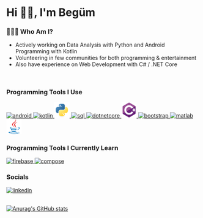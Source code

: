 <h1>Hi 👋🏻, I'm Begüm </h1>

<h3 align="left">👩🏻‍💻 Who Am I?</h3>

* Actively working on Data Analysis with Python and Android Programming with Kotlin
* Volunteering in few communities for both programming & entertainment 
* Also have experience on Web Development with C# / .NET Core

</br>

<h3 align="left">Programming Tools I Use</h3>
<p align="left"> <a href="https://developer.android.com" target="_blank"> <img src="https://cdn1.iconfinder.com/data/icons/logotypes/32/android-512.png" alt="android" width="40" height="40"/> <a href="https://kotlinlang.org" target="_blank"> <img src="https://www.vectorlogo.zone/logos/kotlinlang/kotlinlang-icon.svg" alt="kotlin" width="40" height="40"/> </a> <a href="https://www.python.org" target="_blank"> <img src="https://raw.githubusercontent.com/devicons/devicon/master/icons/python/python-original.svg" alt="python" width="40" height="40"/> </a> <a href="https://www.w3schools.com/sql/" target="_blank"> <img src="https://icons-for-free.com/iconfiles/png/512/file+sql+icon-1320183612970878250.png" alt="sql" width="40" height="40"/> </a>  <a href="https://docs.microsoft.com/en-us/aspnet/core/introduction-to-aspnet-core?view=aspnetcore-5.0" target="_blank"> <img src="https://upload.wikimedia.org/wikipedia/commons/thumb/e/ee/.NET_Core_Logo.svg/2048px-.NET_Core_Logo.svg.png" alt="dotnetcore" width="40" height="40"/>  </a>  <a href="https://www.w3schools.com/cs/" target="_blank"> <img src="https://raw.githubusercontent.com/devicons/devicon/master/icons/csharp/csharp-original.svg" alt="csharp" width="40" height="40"/>  </a>  <a href="https://getbootstrap.com" target="_blank"> <img src="https://img.icons8.com/color/452/bootstrap.png" alt="bootstrap" width="40" height="40"/> </a>   <a href="https://www.mathworks.com/products/matlab.html" target="_blank"> <img src="https://upload.wikimedia.org/wikipedia/commons/thumb/2/21/Matlab_Logo.png/667px-Matlab_Logo.png" alt="matlab" width="40" height="40"/> </a>    <a href="https://www.java.com" target="_blank"> <img src="https://raw.githubusercontent.com/devicons/devicon/master/icons/java/java-original.svg" alt="java" width="40" height="40"/> </a>  
  
<h3 align="left">Programming Tools I Currently Learn</h3>
<a href="https://firebase.google.com/" target="_blank"> <img src="https://www.vectorlogo.zone/logos/firebase/firebase-icon.svg" alt="firebase" width="40" height="40"/> </a> <a href="https://developer.android.com/jetpack/compose" target="_blank"> <img src="https://i2.wp.com/blog.stylingandroid.com/wp-content/uploads/2021/05/jetpack-compose-icon_RGB.png?ssl=1" alt="compose" width="40" height="40"/> </a>
  

<h3 align="left">Socials</h3>
<p align="left"> <a href="https://www.linkedin.com/in/begumyolcu/" target="_blank"> <img src="https://image.flaticon.com/icons/png/512/174/174857.png" alt="linkedin" width="40" height="40"/>
  
</br>
</br>

![Anurag's GitHub stats](https://github-readme-stats.vercel.app/api?username=bgmylc&count_private=true&show_icons=true&theme=tokyonight)

<!--
**bgmylc/bgmylc** is a ✨ _special_ ✨ repository because its `README.md` (this file) appears on your GitHub profile.

Here are some ideas to get you started:

- 🔭 I’m currently working on ...
- 🌱 I’m currently learning ...
- 👯 I’m looking to collaborate on ...
- 🤔 I’m looking for help with ...
- 💬 Ask me about ...
- 📫 How to reach me: ...
- 😄 Pronouns: ...
- ⚡ Fun fact: ...

[![Top Langs](https://github-readme-stats.vercel.app/api/top-langs/?username=bgmylc&layout=compact)](https://github.com/anuraghazra/github-readme-stats)

-->
